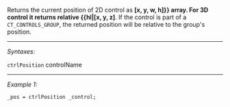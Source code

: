 Returns the current position of 2D control as **[x, y, w, h]}} array. For 3D control it returns relative {{hl|[x, y, z]**. If the control is part of a `CT_CONTROLS_GROUP`, the returned position will be relative to the group's position.


---
*Syntaxes:*

`ctrlPosition`  controlName

---
*Example 1:*

```sqf
_pos = ctrlPosition _control;
```